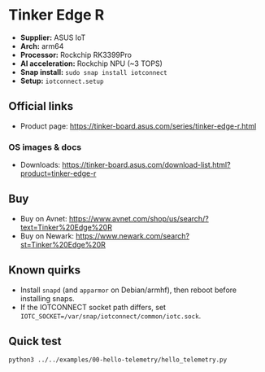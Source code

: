 # Tinker Edge R

- **Supplier:** ASUS IoT
- **Arch:** arm64
- **Processor:** Rockchip RK3399Pro
- **AI acceleration:** Rockchip NPU (~3 TOPS)
- **Snap install:** `sudo snap install iotconnect`
- **Setup:** `iotconnect.setup`

## Official links
- Product page: https://tinker-board.asus.com/series/tinker-edge-r.html

### OS images & docs
- Downloads: https://tinker-board.asus.com/download-list.html?product=tinker-edge-r

## Buy
- Buy on Avnet: https://www.avnet.com/shop/us/search/?text=Tinker%20Edge%20R
- Buy on Newark: https://www.newark.com/search?st=Tinker%20Edge%20R

## Known quirks
- Install `snapd` (and `apparmor` on Debian/armhf), then reboot before installing snaps.
- If the IOTCONNECT socket path differs, set `IOTC_SOCKET=/var/snap/iotconnect/common/iotc.sock`.

## Quick test
```bash
python3 ../../examples/00-hello-telemetry/hello_telemetry.py
```
